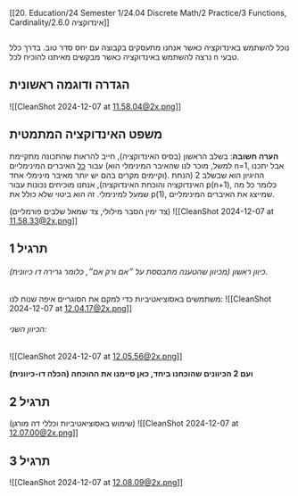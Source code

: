 [[20. Education/24 Semester 1/24.04 Discrete Math/2 Practice/3 Functions, Cardinality/2.6.0 אינדוקציה]]
```table-of-contents
```

נוכל להשתמש באינדוקציה כאשר אנחנו מתעסקים בקבוצה עם יחס סדר טוב.
בדרך כלל נרצה להשתמש באינדוקציה כאשר מבקשים מאיתנו להוכיח לכל n טבעי.
## הגדרה ודוגמה ראשונית
![[CleanShot 2024-12-07 at 11.58.04@2x.png]]
## משפט האינדוקציה המתמטית
**הערה חשובה**: בשלב הראשון (בסיס האינדוקציה), חייב להראות שהתכונה מתקיימת עבור <u>כל</u> האיברים המינימליים (למשל, מוכר לנו שהאיבר המינימלי הוא n=1, אבל יתכנו וקיימים מקרים בהם יש יותר מאיבר מינימלי אחד).
ההיגיון הוא שבשלב 2 (הנחת האינדוקציה והוכחת האינדוקציה), אנחנו מוכיחים נכונות עבור p(n+1), כלומר כל מה שמעל למינימלי. זה הוא ביטוי שלא כולל את p(1), שמייצג את האיברים המינימליים.

(צד ימין הסבר מילולי, צד שמאל שלבים פורמליים)
![[CleanShot 2024-12-07 at 11.58.33@2x.png]]
## תרגיל 1
###### כיוון ראשון (מכיוון שהטענה מתבססת על ״אם ורק אם״, כלומר גרירה דו כיוונית).
משתמשים באסוציאטיביות כדי למקם את הסוגריים איפה שנוח לנו:
![[CleanShot 2024-12-07 at 12.04.17@2x.png]]
###### הכיוון השני:
![[CleanShot 2024-12-07 at 12.05.56@2x.png]]

**ועם 2 הכיוונים שהוכחנו ביחד, כאן סיימנו את ההוכחה (הכלה דו-כיוונית)**
## תרגיל 2
(שימוש באסוציאטיביות וכללי דה מורגן)
![[CleanShot 2024-12-07 at 12.07.00@2x.png]]
## תרגיל 3
![[CleanShot 2024-12-07 at 12.08.09@2x.png]]